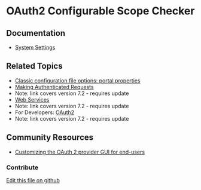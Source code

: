# OAuth2 Configurable Scope Checker

## Documentation

* [System Settings](https://learn.liferay.com/dxp/7.x/en/system-administration/system_settings.html)

## Related Topics

* [Classic configuration file options: portal.properties](https://docs.liferay.com/portal/7.3-latest/propertiesdoc/portal.properties.html)
* [Making Authenticated Requests](https://portal.liferay.dev/docs/7-2/frameworks/-/knowledge_base/f/making-authenticated-requests)
* Note: link covers version 7.2 - requires update
* [Web Services](https://portal.liferay.dev/docs/7-2/frameworks/-/knowledge_base/f/web-services)
* Note: link covers version 7.2 - requires update
* For Developers: [OAuth2](https://portal.liferay.dev/docs/7-2/deploy/-/knowledge_base/d/oauth-2-0)
* Note: link covers version 7.2 - requires update

## Community Resources

* [Customizing the OAuth 2 provider GUI for end-users](https://liferay.dev/blogs/-/blogs/customizing-the-oauth-2-provider-gui-for-end-users)

### Contribute

[Edit this file on github](https://github.com/olafk/controlpanel-documentation-docs/blob/master/md/73en/com_liferay_configuration_admin_web_portlet_SystemSettingsPortlet/com.liferay.oauth2.provider.rest.internal.jaxrs.feature.configuration.ConfigurableScopeCheckerFeatureConfiguration.md)
